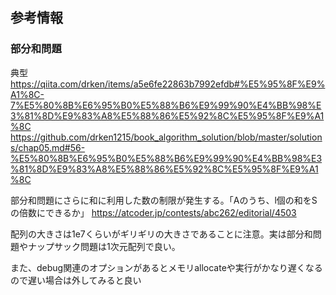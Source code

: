 ## 参考情報

### 部分和問題
典型
https://qiita.com/drken/items/a5e6fe22863b7992efdb#%E5%95%8F%E9%A1%8C-7%E5%80%8B%E6%95%B0%E5%88%B6%E9%99%90%E4%BB%98%E3%81%8D%E9%83%A8%E5%88%86%E5%92%8C%E5%95%8F%E9%A1%8C
https://github.com/drken1215/book_algorithm_solution/blob/master/solutions/chap05.md#56-%E5%80%8B%E6%95%B0%E5%88%B6%E9%99%90%E4%BB%98%E3%81%8D%E9%83%A8%E5%88%86%E5%92%8C%E5%95%8F%E9%A1%8C

部分和問題にさらに和に利用した数の制限が発生する。「Aのうち、l個の和をSの倍数にできるか」
https://atcoder.jp/contests/abc262/editorial/4503

配列の大きさは1e7くらいがギリギリの大きさであることに注意。実は部分和問題やナップサック問題は1次元配列で良い。

また、debug関連のオプションがあるとメモリallocateや実行がかなり遅くなるので遅い場合は外してみると良い